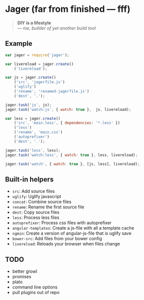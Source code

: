 # Jager (far from finished — fff)

> **DIY is a lifestyle**  
> _— me, builder of yet another build tool_

## Example
```js
var jager = require('jager');

var livereload = jager.create()
	('livereload');

var js = jager.create()
	('src', 'jagerfile.js')
	('uglify')
	('rename', 'renamed-jagerfile.js')
	('dest', '.');

jager.task('js', js);
jager.task('watch:js', { watch: true },  js, livereload);

var less = jager.create()
	('src', 'main.less', { dependencies: '*.less' })
	('less')
	('rename', 'main.css')
	('autoprefixer')
	('dest', '.');

jager.task('less', less);
jager.task('watch:less', { watch: true }, less, livereload);

jager.task('watch', { watch: true }, [js, less], livereload);
```

## Built-in helpers

* `src`: Add source files
* `uglify`: Uglify javascript
* `concat`: Combine source files
* `rename`: Rename the first source file
* `dest`: Copy source files
* `less`: Process less files
* `autoprefixer`: Process css files with autoprefixer
* `angular-templates`: Create a js-file with all a template cache
* `ngmin`: Create a version of angular-js-file that is uglify save
* `bower-src`: Add files from your bower config
* `livereload`: Reloads your browser when files change

## TODO

* better growl
* promises
* plato
* command line options
* pull plugins out of repo
